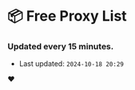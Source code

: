 # :package: Free Proxy List
### Updated every 15 minutes.

- Last updated: `2024-10-18 20:29`

:heart:
